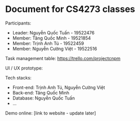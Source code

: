 # Document for CS4273 classes

Participants:

- Leader: Nguyễn Quốc Tuấn - 19522476
- Member: Tăng Quốc Minh - 19521854
- Member: Trịnh Anh Tú - 19522459
- Member: Nguyễn Cường Việt - 19522516


Task management table: https://trello.com/projectcnpm

UI / UX prototype:

Tech stacks:

- Front-end: Trịnh Anh Tú, Nguyễn Cường Việt
- Back-end: Tăng Quốc Minh
- Database: Nguyễn Quốc Tuấn
- ...

Demo online: [link to website - update later]
